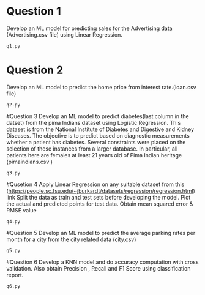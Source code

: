 # Question 1
Develop an ML model for predicting sales for the Advertising data
(Advertising.csv file) using Linear Regression.
```
q1.py
```
# Question 2
Develop an ML model to predict the home price from interest rate.(loan.csv file)
```
q2.py
```
#Question 3
Develop an ML model to predict diabetes(last column in the datset) from the
pima Indians dataset using Logistic Regression. This dataset is from the
National Institute of Diabetes and Digestive and Kidney Diseases. The
objective is to predict based on diagnostic measurements whether a patient
has diabetes. Several constraints were placed on the selection of these
instances from a larger database. In particular, all patients here are females
at least 21 years old of Pima Indian heritage (pimaindians.csv )
```
q3.py
```
#Qusetion 4
Apply Linear Regression on any suitable dataset from this
(https://people.sc.fsu.edu/~jburkardt/datasets/regression/regression.html)
link
Split the data as train and test sets before developing the model. Plot the actual
and predicted points for test data. Obtain mean squared error & RMSE value
```
q4.py
```
#Question 5
Develop an ML model to predict the average parking rates per month for a city
from the city related data (city.csv)
```
q5.py
```
#Question 6
Develop a KNN model and do accuracy computation with cross validation. Also
obtain Precision , Recall and F1 Score using classification report.
```
q6.py
```

